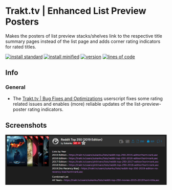 # Trakt.tv | Enhanced List Preview Posters
Makes the posters of list preview stacks/shelves link to the respective title summary pages instead of the list page and adds corner rating indicators for rated titles.

[![install standard](https://img.shields.io/badge/install-standard-006400)](https://raw.githubusercontent.com/Fenn3c401/Trakt.tv-Userscript-Collection/main/userscripts/dist/kji85iek.user.js) [![install minified](https://img.shields.io/badge/install-minified-64962a)](https://raw.githubusercontent.com/Fenn3c401/Trakt.tv-Userscript-Collection/main/userscripts/dist/kji85iek.min.user.js) [![version](https://img.shields.io/badge/version-1.0.0-blue)](../../../../commits/main/userscripts/dist/kji85iek.user.js) [![lines of code](https://img.shields.io/badge/loc-42-orange)](../../userscripts/dist/kji85iek.user.js)

## Info
### General
- The [Trakt.tv | Bug Fixes and Optimizations](brzmp0a9.md) userscript fixes some rating related issues and enables (more) reliable updates of the list-preview-poster rating indicators.

## Screenshots
![screenshot](screenshots/kji85iek-1.png)